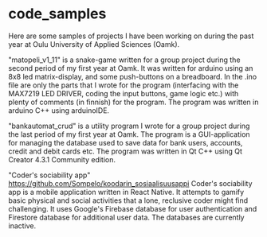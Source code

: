 # code_samples
Here are some samples of projects I have been working on during the past year at Oulu University of Applied Sciences (Oamk). 

"matopeli_v1_11" is a snake-game written for a group project during the second period of my first year at Oamk. It was written for arduino using an 8x8 led matrix-display, 
and some push-buttons on a breadboard. In the .ino file are only the parts that I wrote for the program (interfacing with the MAX7219 LED DRIVER, 
coding the input buttons, game logic etc.) with plenty of comments (in finnish) for the program. The program was written in arduino C++ using arduinoIDE.

"bankautomat_crud" is a utility program I wrote for a group project during the last period of my first year at Oamk. The program is a GUI-application for managing the database 
used to save data for bank users, accounts, credit and debit cards etc. The program was written in Qt C++ using Qt Creator 4.3.1 Community edition.

"Coder's sociability app"
https://github.com/Sompelo/koodarin_sosiaalisuusappi
Coder's sociability app is a mobile application written in React Native. It attempts to gamify basic physical and social activities that a lone, reclusive coder might find challenging. It uses Google's Firebase database for user authentication and Firestore database for additional user data. The databases are currently inactive.

